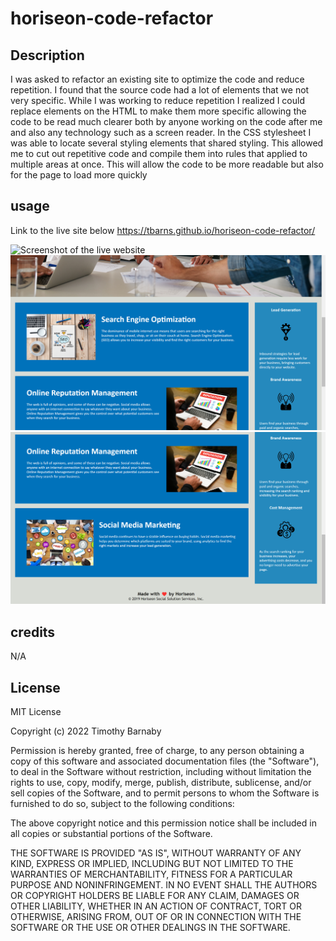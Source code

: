 # horiseon-code-refactor

## Description
I was asked to refactor an existing site to optimize the code and reduce repetition.  I found that the source code had a lot of elements that we not very specific.  While I was working to reduce repetition I realized I could replace elements on the HTML to make them more specific allowing the code to be read much clearer both by anyone working on the code after me and also any technology such as a screen reader. 
In the CSS stylesheet I was able to locate several styling elements that shared styling.  This allowed me to cut out repetitive code and compile them into rules that applied to multiple areas at once.  This will allow the code to be more readable but also for the page to load more quickly

## usage
Link to the live site below
https://tbarns.github.io/horiseon-code-refactor/

<img src="assets\images\photos for README\Screenshot-1.png" alt="Screenshot of the live website" >

<img src="assets\images\photos for README\Screenshot-2.png" atl="Screenshot of the live website">

<img src="assets\images\photos for README\Screenshot-3.png" atl="Screenshot of the live website">

## credits
N/A

## License
MIT License

Copyright (c) 2022 Timothy Barnaby

Permission is hereby granted, free of charge, to any person obtaining a copy
of this software and associated documentation files (the "Software"), to deal
in the Software without restriction, including without limitation the rights
to use, copy, modify, merge, publish, distribute, sublicense, and/or sell
copies of the Software, and to permit persons to whom the Software is
furnished to do so, subject to the following conditions:

The above copyright notice and this permission notice shall be included in all
copies or substantial portions of the Software.

THE SOFTWARE IS PROVIDED "AS IS", WITHOUT WARRANTY OF ANY KIND, EXPRESS OR
IMPLIED, INCLUDING BUT NOT LIMITED TO THE WARRANTIES OF MERCHANTABILITY,
FITNESS FOR A PARTICULAR PURPOSE AND NONINFRINGEMENT. IN NO EVENT SHALL THE
AUTHORS OR COPYRIGHT HOLDERS BE LIABLE FOR ANY CLAIM, DAMAGES OR OTHER
LIABILITY, WHETHER IN AN ACTION OF CONTRACT, TORT OR OTHERWISE, ARISING FROM,
OUT OF OR IN CONNECTION WITH THE SOFTWARE OR THE USE OR OTHER DEALINGS IN THE
SOFTWARE.


